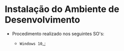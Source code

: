 Instalação do Ambiente de Desenvolvimento
=========================================

* Procedimento realizado nos seguintes SO's:

  * `Windows 10`_;
